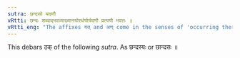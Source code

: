 ```yaml
---
sutra: छन्दसो यदणौ
vRtti: छन्दः शब्दाद्भवव्याख्यानयोरर्थयोर्यदणौ प्रत्ययौ भवतः ॥
vRtti_eng: "The affixes यत् and अण् come in the senses of 'occurring therein' and 'a commentary thereon', after the word _Chhandas_."
---
```

This debars ठक् of the following _sutra_. As छन्दस्यः or छान्दसः ॥
